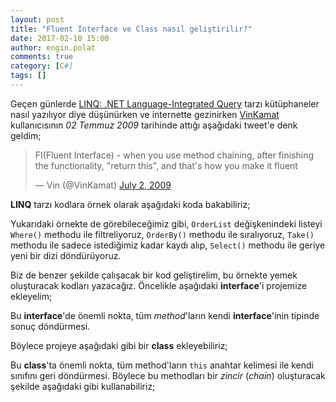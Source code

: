 ```yaml
---
layout: post
title: "Fluent Interface ve Class nasıl geliştirilir?"
date: 2017-02-10 15:00
author: engin.polat
comments: true
category: [C#]
tags: []
---
```

Geçen günlerde <a href="https://msdn.microsoft.com/en-us/library/bb308959.aspx" target="_blank">LINQ: .NET Language-Integrated Query</a> tarzı kütüphaneler nasıl yazılıyor diye düşünürken ve internette gezinirken <a href="https://twitter.com/VinKamat" target="_blank">VinKamat</a> kullanıcısının *02 Temmuz 2009* tarihinde attığı aşağıdaki tweet'e denk geldim;

<blockquote class="twitter-tweet" data-lang="en"><p lang="en" dir="ltr">FI(Fluent Interface) - when you use method chaining, after finishing the functionality, &quot;return this&quot;, and that&#39;s how you make it fluent</p>&mdash; Vin (@VinKamat) <a href="https://twitter.com/VinKamat/status/2440745544">July 2, 2009</a></blockquote>
<script async src="//platform.twitter.com/widgets.js" charset="utf-8"></script>

**LINQ** tarzı kodlara örnek olarak aşağıdaki koda bakabiliriz;

<script src="https://gist.github.com/polatengin/f27cffb04cf8c1153da48b1af6246647.js?file=Orders.cs"></script>

Yukarıdaki örnekte de görebileceğimiz gibi, <code>OrderList</code> değişkenindeki listeyi <code>Where()</code> methodu ile filtreliyoruz, <code>OrderBy()</code> methodu ile sıralıyoruz, <code>Take()</code> methodu ile sadece istediğimiz kadar kaydı alıp, <code>Select()</code> methodu ile geriye yeni bir dizi döndürüyoruz.

Biz de benzer şekilde çalışacak bir kod geliştirelim, bu örnekte yemek oluşturacak kodları yazacağız. Öncelikle aşağıdaki **interface**'i projemize ekleyelim;

<script src="https://gist.github.com/polatengin/f27cffb04cf8c1153da48b1af6246647.js?file=IMenu.cs"></script>

Bu **interface**'de önemli nokta, tüm *method*'ların kendi **interface**'inin tipinde sonuç döndürmesi.

Böylece projeye aşağıdaki gibi bir **class** ekleyebiliriz;

<script src="https://gist.github.com/polatengin/f27cffb04cf8c1153da48b1af6246647.js?file=Menu.cs"></script>

Bu **class**'ta önemli nokta, tüm method'ların <code>this</code> anahtar kelimesi ile kendi sınıfını geri döndürmesi. Böylece bu methodları bir *zincir* (*chain*) oluşturacak şekilde aşağıdaki gibi kullanabiliriz;

<script src="https://gist.github.com/polatengin/f27cffb04cf8c1153da48b1af6246647.js?file=Program.cs"></script>
